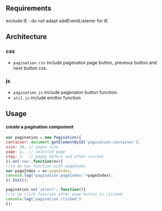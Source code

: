 ## Requirements

exclude IE : do not adapt addEventListener for IE

## Architecture

### css

* `pagination.css`
include pagenaton page button, previous button and next button css.

### js

* `pagination.js`
include pagenaton button function.
* `util.js`
include emittor function

## Usage

#### create a pagination component

```JavaScript
var pagination = new Pagination({
container: document.getElementById('pagination-container'),
size: 30, // pages size
page: 1,  // selected page
step: 3   // pages before and after current
}).on('nav',function(ev){
//to do nav function with pageIndex
var pageIndex = ev.pageIndex;
console.log('pagination pageIndex:'+pageIndex);
}).Init();

pagination.on('select', function(){
//to do click function after page button is clicked
console.log('pagination clicked')
});
```

